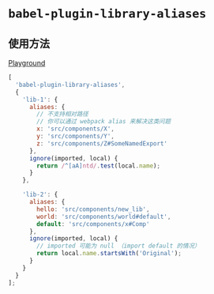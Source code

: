 # `babel-plugin-library-aliases`

## 使用方法

[Playground](https://astexplorer.net/#/gist/d8677b464cdd083422ed42fad30f9d15/473977856ffb5665a9bdab47ae6a07b6f75e93a9)

```js
[
  'babel-plugin-library-aliases',
  {
    'lib-1': {
      aliases: {
        // 不支持相对路径
        // 你可以通过 webpack alias 来解决这类问题
        x: 'src/components/X',
        y: 'src/components/Y',
        z: 'src/components/Z#SomeNamedExport'
      },
      ignore(imported, local) {
        return /^[aA]ntd/.test(local.name);
      }
    },

    'lib-2': {
      aliases: {
        hello: 'src/components/new_lib',
        world: 'src/components/world#default',
        default: 'src/components/x#Comp'
      },
      ignore(imported, local) {
        // imported 可能为 null （import default 的情况）
        return local.name.startsWith('Original');
      }
    }
  }
];
```
